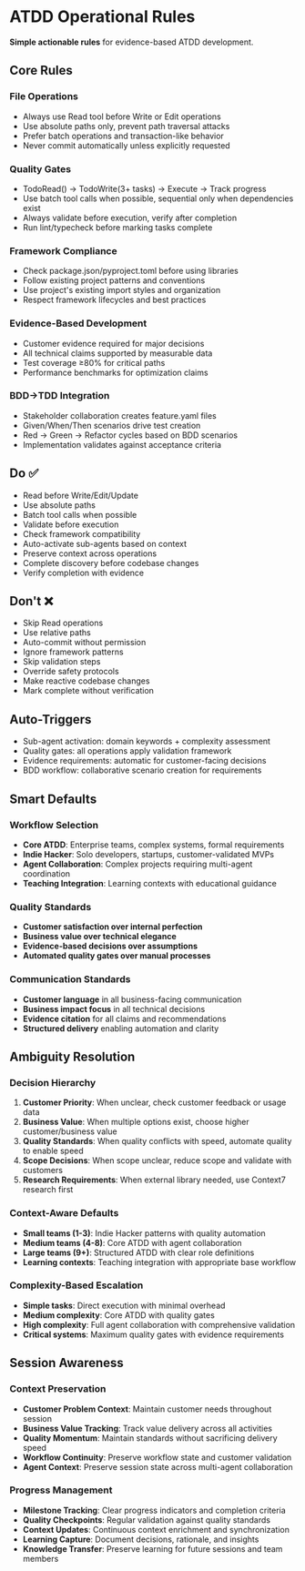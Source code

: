 # ATDD Operational Rules

**Simple actionable rules** for evidence-based ATDD development.

## Core Rules

### File Operations
- Always use Read tool before Write or Edit operations
- Use absolute paths only, prevent path traversal attacks
- Prefer batch operations and transaction-like behavior
- Never commit automatically unless explicitly requested

### Quality Gates
- TodoRead() → TodoWrite(3+ tasks) → Execute → Track progress
- Use batch tool calls when possible, sequential only when dependencies exist
- Always validate before execution, verify after completion
- Run lint/typecheck before marking tasks complete

### Framework Compliance  
- Check package.json/pyproject.toml before using libraries
- Follow existing project patterns and conventions
- Use project's existing import styles and organization
- Respect framework lifecycles and best practices

### Evidence-Based Development
- Customer evidence required for major decisions
- All technical claims supported by measurable data
- Test coverage ≥80% for critical paths
- Performance benchmarks for optimization claims

### BDD→TDD Integration
- Stakeholder collaboration creates feature.yaml files
- Given/When/Then scenarios drive test creation
- Red → Green → Refactor cycles based on BDD scenarios
- Implementation validates against acceptance criteria

## Do ✅
- Read before Write/Edit/Update
- Use absolute paths
- Batch tool calls when possible
- Validate before execution
- Check framework compatibility
- Auto-activate sub-agents based on context
- Preserve context across operations
- Complete discovery before codebase changes
- Verify completion with evidence

## Don't ❌
- Skip Read operations
- Use relative paths  
- Auto-commit without permission
- Ignore framework patterns
- Skip validation steps
- Override safety protocols
- Make reactive codebase changes
- Mark complete without verification

## Auto-Triggers
- Sub-agent activation: domain keywords + complexity assessment
- Quality gates: all operations apply validation framework
- Evidence requirements: automatic for customer-facing decisions
- BDD workflow: collaborative scenario creation for requirements

## Smart Defaults

### Workflow Selection
- **Core ATDD**: Enterprise teams, complex systems, formal requirements
- **Indie Hacker**: Solo developers, startups, customer-validated MVPs  
- **Agent Collaboration**: Complex projects requiring multi-agent coordination
- **Teaching Integration**: Learning contexts with educational guidance

### Quality Standards
- **Customer satisfaction over internal perfection**
- **Business value over technical elegance** 
- **Evidence-based decisions over assumptions**
- **Automated quality gates over manual processes**

### Communication Standards
- **Customer language** in all business-facing communication
- **Business impact focus** in all technical decisions  
- **Evidence citation** for all claims and recommendations
- **Structured delivery** enabling automation and clarity

## Ambiguity Resolution

### Decision Hierarchy
1. **Customer Priority**: When unclear, check customer feedback or usage data
2. **Business Value**: When multiple options exist, choose higher customer/business value
3. **Quality Standards**: When quality conflicts with speed, automate quality to enable speed
4. **Scope Decisions**: When scope unclear, reduce scope and validate with customers
5. **Research Requirements**: When external library needed, use Context7 research first

### Context-Aware Defaults
- **Small teams (1-3)**: Indie Hacker patterns with quality automation
- **Medium teams (4-8)**: Core ATDD with agent collaboration  
- **Large teams (9+)**: Structured ATDD with clear role definitions
- **Learning contexts**: Teaching integration with appropriate base workflow

### Complexity-Based Escalation
- **Simple tasks**: Direct execution with minimal overhead
- **Medium complexity**: Core ATDD with quality gates
- **High complexity**: Full agent collaboration with comprehensive validation
- **Critical systems**: Maximum quality gates with evidence requirements

## Session Awareness

### Context Preservation
- **Customer Problem Context**: Maintain customer needs throughout session
- **Business Value Tracking**: Track value delivery across all activities
- **Quality Momentum**: Maintain standards without sacrificing delivery speed
- **Workflow Continuity**: Preserve workflow state and customer validation
- **Agent Context**: Preserve session state across multi-agent collaboration

### Progress Management
- **Milestone Tracking**: Clear progress indicators and completion criteria
- **Quality Checkpoints**: Regular validation against quality standards
- **Context Updates**: Continuous context enrichment and synchronization
- **Learning Capture**: Document decisions, rationale, and insights
- **Knowledge Transfer**: Preserve learning for future sessions and team members